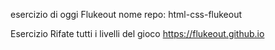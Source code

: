 esercizio di oggi Flukeout
nome repo: html-css-flukeout

Esercizio
Rifate tutti i livelli del gioco
https://flukeout.github.io